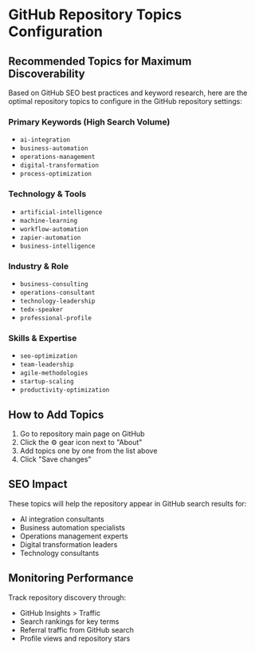 # GitHub Repository Topics Configuration

## Recommended Topics for Maximum Discoverability

Based on GitHub SEO best practices and keyword research, here are the optimal repository topics to configure in the GitHub repository settings:

### **Primary Keywords (High Search Volume)**
- `ai-integration`
- `business-automation`
- `operations-management`
- `digital-transformation`
- `process-optimization`

### **Technology & Tools**
- `artificial-intelligence`
- `machine-learning`
- `workflow-automation`
- `zapier-automation`
- `business-intelligence`

### **Industry & Role**
- `business-consulting`
- `operations-consultant`
- `technology-leadership`
- `tedx-speaker`
- `professional-profile`

### **Skills & Expertise**
- `seo-optimization`
- `team-leadership`
- `agile-methodologies`
- `startup-scaling`
- `productivity-optimization`

## How to Add Topics

1. Go to repository main page on GitHub
2. Click the ⚙️ gear icon next to "About" 
3. Add topics one by one from the list above
4. Click "Save changes"

## SEO Impact

These topics will help the repository appear in GitHub search results for:
- AI integration consultants
- Business automation specialists
- Operations management experts
- Digital transformation leaders
- Technology consultants

## Monitoring Performance

Track repository discovery through:
- GitHub Insights > Traffic
- Search rankings for key terms
- Referral traffic from GitHub search
- Profile views and repository stars